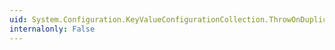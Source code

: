 ```yaml
---
uid: System.Configuration.KeyValueConfigurationCollection.ThrowOnDuplicate
internalonly: False
---
```

